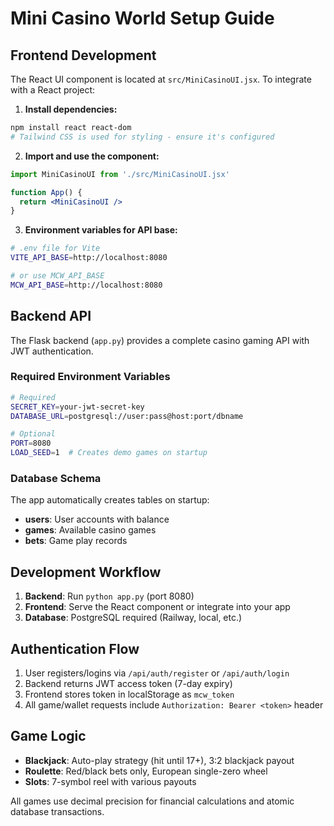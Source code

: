 # Mini Casino World Setup Guide

## Frontend Development

The React UI component is located at `src/MiniCasinoUI.jsx`. To integrate with a React project:

1. **Install dependencies:**
```bash
npm install react react-dom
# Tailwind CSS is used for styling - ensure it's configured
```

2. **Import and use the component:**
```jsx
import MiniCasinoUI from './src/MiniCasinoUI.jsx'

function App() {
  return <MiniCasinoUI />
}
```

3. **Environment variables for API base:**
```bash
# .env file for Vite
VITE_API_BASE=http://localhost:8080

# or use MCW_API_BASE
MCW_API_BASE=http://localhost:8080
```

## Backend API

The Flask backend (`app.py`) provides a complete casino gaming API with JWT authentication.

### Required Environment Variables

```bash
# Required
SECRET_KEY=your-jwt-secret-key
DATABASE_URL=postgresql://user:pass@host:port/dbname

# Optional
PORT=8080
LOAD_SEED=1  # Creates demo games on startup
```

### Database Schema

The app automatically creates tables on startup:

- **users**: User accounts with balance
- **games**: Available casino games
- **bets**: Game play records

## Development Workflow

1. **Backend**: Run `python app.py` (port 8080)
2. **Frontend**: Serve the React component or integrate into your app
3. **Database**: PostgreSQL required (Railway, local, etc.)

## Authentication Flow

1. User registers/logins via `/api/auth/register` or `/api/auth/login`
2. Backend returns JWT access token (7-day expiry)
3. Frontend stores token in localStorage as `mcw_token`
4. All game/wallet requests include `Authorization: Bearer <token>` header

## Game Logic

- **Blackjack**: Auto-play strategy (hit until 17+), 3:2 blackjack payout
- **Roulette**: Red/black bets only, European single-zero wheel
- **Slots**: 7-symbol reel with various payouts

All games use decimal precision for financial calculations and atomic database transactions.